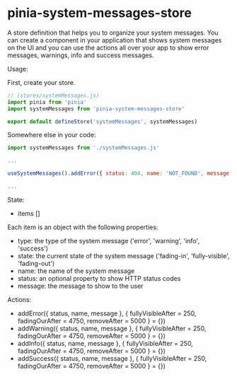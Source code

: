 # pinia-system-messages-store

A store definition that helps you to organize your system messages. You can create a component in your application that shows system messages on the UI and you can use the actions all over your app to show error messages, warnings, info and success messages.

Usage:

First, create your store.
```javascript
// (stores/systemMessages.js)
import pinia from 'pinia'
import systemMessages from 'pinia-system-messages-store'

export default defineStore('systemMessages', systemMessages)
```

Somewhere else in your code:
```javascript
import systemMessages from './systemMessages.js'

...

useSystemMessages().addError({ status: 404, name: 'NOT_FOUND', message: 'The entry you are searching for is not found.' })

...
```


State:
 - items []

Each item is an object with the following properties:
 - type: the type of the system message ('error', 'warning', 'info', 'success')
 - state: the current state of the system message ('fading-in', 'fully-visible', 'fading-out')
 - name: the name of the system message
 - status: an optional property to show HTTP status codes
 - message: the message to show to the user

Actions:
 - addError({ status, name, message }, { fullyVisibleAfter = 250, fadingOurAfter = 4750, removeAfter = 5000 } = {})
 - addWarning({ status, name, message }, { fullyVisibleAfter = 250, fadingOurAfter = 4750, removeAfter = 5000 } = {})
 - addInfo({ status, name, message }, { fullyVisibleAfter = 250, fadingOurAfter = 4750, removeAfter = 5000 } = {})
 - addSuccess({ status, name, message }, { fullyVisibleAfter = 250, fadingOurAfter = 4750, removeAfter = 5000 } = {})